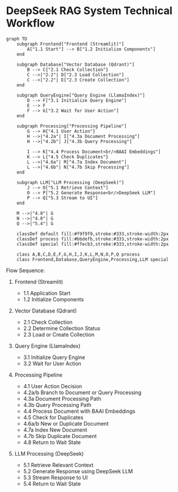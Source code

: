 # DeepSeek RAG System Technical Workflow

```mermaid
graph TD
    subgraph Frontend["Frontend (Streamlit)"]
        A["1.1 Start"] --> B["1.2 Initialize Components"]
    end

    subgraph Database["Vector Database (Qdrant)"]
        B --> C{"2.1 Check Collection"}
        C -->|"2.2"| D["2.3 Load Collection"]
        C -->|"2.2"| E["2.3 Create Collection"]
    end

    subgraph QueryEngine["Query Engine (LlamaIndex)"]
        D --> F["3.1 Initialize Query Engine"]
        E --> F
        F --> G["3.2 Wait for User Action"]
    end

    subgraph Processing["Processing Pipeline"]
        G --> H{"4.1 User Action"}
        H -->|"4.2a"| I["4.3a Document Processing"]
        H -->|"4.2b"| J["4.3b Query Processing"]
        
        I --> K["4.4 Process Document<br/>BAAI Embeddings"]
        K --> L{"4.5 Check Duplicates"}
        L -->|"4.6a"| M["4.7a Index Document"]
        L -->|"4.6b"| N["4.7b Skip Processing"]
    end

    subgraph LLM["LLM Processing (DeepSeek)"]
        J --> O["5.1 Retrieve Context"]
        O --> P["5.2 Generate Response<br/>DeepSeek LLM"]
        P --> Q["5.3 Stream to UI"]
    end

    M -->|"4.8"| G
    N -->|"4.8"| G
    Q -->|"5.4"| G

    classDef default fill:#f9f9f9,stroke:#333,stroke-width:2px
    classDef process fill:#bbdefb,stroke:#333,stroke-width:2px
    classDef special fill:#ffecb3,stroke:#333,stroke-width:2px
    
    class A,B,C,D,E,F,G,H,I,J,K,L,M,N,O,P,Q process
    class Frontend,Database,QueryEngine,Processing,LLM special
```

Flow Sequence:
1. Frontend (Streamlit)
   - 1.1 Application Start
   - 1.2 Initialize Components

2. Vector Database (Qdrant)
   - 2.1 Check Collection
   - 2.2 Determine Collection Status
   - 2.3 Load or Create Collection

3. Query Engine (LlamaIndex)
   - 3.1 Initialize Query Engine
   - 3.2 Wait for User Action

4. Processing Pipeline
   - 4.1 User Action Decision
   - 4.2a/b Branch to Document or Query Processing
   - 4.3a Document Processing Path
   - 4.3b Query Processing Path
   - 4.4 Process Document with BAAI Embeddings
   - 4.5 Check for Duplicates
   - 4.6a/b New or Duplicate Document
   - 4.7a Index New Document
   - 4.7b Skip Duplicate Document
   - 4.8 Return to Wait State

5. LLM Processing (DeepSeek)
   - 5.1 Retrieve Relevant Context
   - 5.2 Generate Response using DeepSeek LLM
   - 5.3 Stream Response to UI
   - 5.4 Return to Wait State